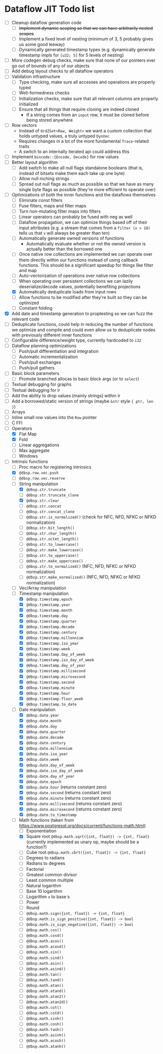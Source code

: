 # Dataflow JIT Todo list

- [ ] Cleanup dataflow generation code
  - [ ] ~~Implement dynamic scoping so that we can have arbitrarily nested scopes~~
  - [ ] Implement a fixed level of nesting (minimum of 3, 5 probably gives us some good leeway)
  - [ ] Dynamically generated timestamp types (e.g. dynamically generate timestamp impls for `[u32; 5]` for 5 levels of nesting)
- [ ] More codegen debug checks, make sure that none of our pointers ever go out of bounds of any of our objects
- [ ] Add debug layout checks to all dataflow operators
- [ ] Validation infrastructure
  - [ ] Type checking, make sure all accesses and operations are properly typed
  - [ ] Well-formedness checks
  - [ ] Initialization checks, make sure that all relevant columns are properly initialized
  - [ ] Ensure that all things that require cloning are indeed cloned
    - If a string comes from an `input` row, it must be cloned before being stored anywhere 
- [ ] Row vectors
  - Instead of `OrdZSet<Row, Weight>` we want a custom collection that holds untyped values, a truly untyped `DynVec`
  - Requires changes in a lot of the more fundamental `Trace`-related traits
  - A switch to an internally iterated api could address this
- [ ] Implement `bincode::{Encode, Decode}` for row values
- [ ] Better layout algorithm
  - [ ] Add switch to make all null flags standalone booleans (that is, instead of bitsets make them each take up one byte)
  - [ ] Allow null niching strings
  - [ ] Spread out null flags as much as possible so that we have as many single byte flags as possible (they're more efficient to operate over)
- [ ] Optimizations of both the inner functions and the dataflows themselves
  - [ ] Eliminate const filters
  - [ ] Fuse filters, maps and filter maps
  - [ ] Turn non-mutating filter maps into filters
  - [ ] Linear operators can probably be fused with neg as well
  - [ ] Dataflow propagation, we can optimize things based off of their input attributes (e.g. a stream that comes
        from a `filter (x > 10)` tells us that `x` will always be greater than ten)
  - [ ] Automatically generate owned versions of functions
    - Automatically evaluate whether or not the owned version is actually better than the borrowed one
  - [ ] Once native row collections are implemented we can operate over them directly within our functions instead of
        using callback functions. This should be a significant speedup for things like filter and map
  - [ ] Auto-vectorization of operations over native row collections
  - [ ] When operating over persistent collections we can lazily deserialize/decode values, potentially benefiting projections
  - [x] Automatically deduplicate loads from input rows
  - [ ] Allow functions to be modified after they're built so they can be optimized
  - [ ] Constant folding
- [x] Add date and timestamp generation to proptesting so we can fuzz the relevant code
- [ ] Deduplicate functions, could help in reducing the number of functions we optimize and compile and could
      even allow us to deduplicate nodes with previously different inner functions
- [ ] Configurable difference/weight type, currently hardcoded to `i32`
- [ ] Dataflow planning optimizations
  - [ ] Push/pull differentiation and integration
  - [ ] Automatic incrementalization
  - [ ] Push/pull exchanges
  - [ ] Push/pull gathers
- [ ] Basic block parameters
  - [ ] Promote branched allocas to basic block args (or to `select`)
- [ ] Textual debugging for graphs
- [ ] Textual debugging for ir
- [ ] Add the ability to drop values (mainly strings) within ir
- [ ] Add a borrowed/static version of strings (maybe `&str` style `{ ptr, len }`)
- [ ] Arrays
- [ ] Inline small row values into the `Row` pointer
- [ ] C FFI
- [ ] Operators
  - [x] Flat Map
  - [x] Fold
  - [ ] Linear aggregations
  - [ ] Max aggregate
  - [ ] Windows
- [ ] Intrinsic functions
  - [ ] Proc macro for registering intrinsics
  - [x] `@dbsp.row.vec.push`
  - [ ] `@dbsp.row.vec.reserve`
  - [ ] String manipulation
    - [x] `@dbsp.str.truncate`
    - [ ] `@dbsp.str.truncate_clone`
    - [x] `@dbsp.str.clear`
    - [ ] `@dbsp.str.concat`
    - [ ] `@dbsp.str.concat_clone`
    - [ ] `@dbsp.str.is_normalized()` (check for NFC, NFD, NFKC or NFKD normalization)
    - [ ] `@dbsp.str.bit_length()`
    - [ ] `@dbsp.str.char_length()`
    - [ ] `@dbsp.str.octet_length()`
    - [ ] `@dbsp.str.to_lowercase()`
    - [ ] `@dbsp.str.make_lowercase()`
    - [ ] `@dbsp.str.to_uppercase()`
    - [ ] `@dbsp.str.make_uppercase()`
    - [ ] `@dbsp.str.to_normalized()` (NFC, NFD, NFKC or NFKD normalization)
    - [ ] `@dbsp.str.make_normalized()` (NFC, NFD, NFKC or NFKD normalization)
  - [ ] Vec/Array manipulation
  - [ ] Timestamp manipulation
    - [x] `@dbsp.timestamp.epoch`
    - [x] `@dbsp.timestamp.year`
    - [x] `@dbsp.timestamp.month`
    - [x] `@dbsp.timestamp.day`
    - [x] `@dbsp.timestamp.quarter`
    - [x] `@dbsp.timestamp.decade`
    - [x] `@dbsp.timestamp.century`
    - [x] `@dbsp.timestamp.millennium`
    - [x] `@dbsp.timestamp.iso_year`
    - [x] `@dbsp.timestamp.week`
    - [x] `@dbsp.timestamp.day_of_week`
    - [x] `@dbsp.timestamp.iso_day_of_week`
    - [x] `@dbsp.timestamp.day_of_year`
    - [x] `@dbsp.timestamp.millisecond`
    - [x] `@dbsp.timestamp.microsecond`
    - [x] `@dbsp.timestamp.second`
    - [x] `@dbsp.timestamp.minute`
    - [x] `@dbsp.timestamp.hour`
    - [x] `@dbsp.timestamp.floor_week`
    - [x] `@dbsp.timestamp.to_date`
  - [ ] Date manipulation
    - [x] `@dbsp.date.year`
    - [x] `@dbsp.date.month`
    - [x] `@dbsp.date.day`
    - [x] `@dbsp.date.quarter`
    - [x] `@dbsp.date.decade`
    - [x] `@dbsp.date.century`
    - [x] `@dbsp.date.millennium`
    - [x] `@dbsp.date.iso_year`
    - [x] `@dbsp.date.week`
    - [x] `@dbsp.date.day_of_week`
    - [x] `@dbsp.date.iso_day_of_week`
    - [x] `@dbsp.date.day_of_year`
    - [x] `@dbsp.date.epoch`
    - [x] `@dbsp.date.hour` (returns constant zero)
    - [x] `@dbsp.date.second` (returns constant zero)
    - [x] `@dbsp.date.minute` (returns constant zero)
    - [x] `@dbsp.date.millisecond` (returns constant zero)
    - [x] `@dbsp.date.microsecond` (returns constant zero)
    - [x] `@dbsp.date.to_timestamp`
  - [ ] Math functions (taken from <https://www.postgresql.org/docs/current/functions-math.html>)
    - [ ] Exponentiation
    - [x] Square root `@dbsp.math.sqrt({int, float}) -> {int, float}` (currently implemented as unary op, maybe should be a function?)
    - [ ] Cube root `@dbsp.math.cbrt({int, float}) -> {int, float}`
    - [ ] Degrees to radians
    - [ ] Radians to degrees
    - [ ] Factorial
    - [ ] Greatest common divisor
    - [ ] Least common multiple
    - [ ] Natural logarithm
    - [ ] Base 10 logarithm
    - [ ] Logarithm `x` to base `b`
    - [ ] Power
    - [ ] Round
    - [ ] `@dbsp.math.sign({int, float}) -> {int, float}`
    - [ ] `@dbsp.math.is_sign_positive({int, float}) -> bool`
    - [ ] `@dbsp.math.is_sign_negative({int, float}) -> bool`
    - [ ] `@dbsp.math.cos()`
    - [ ] `@dbsp.math.cosd()`
    - [ ] `@dbsp.math.acos()`
    - [ ] `@dbsp.math.acosd()`
    - [ ] `@dbsp.math.sin()`
    - [ ] `@dbsp.math.sind()`
    - [ ] `@dbsp.math.asin()`
    - [ ] `@dbsp.math.asind()`
    - [ ] `@dbsp.math.tan()`
    - [ ] `@dbsp.math.tand()`
    - [ ] `@dbsp.math.atan()`
    - [ ] `@dbsp.math.atand()`
    - [ ] `@dbsp.math.atan2()`
    - [ ] `@dbsp.math.atan2d()`
    - [ ] `@dbsp.math.cot()`
    - [ ] `@dbsp.math.cotd()`
    - [ ] `@dbsp.math.sinh()`
    - [ ] `@dbsp.math.cosh()`
    - [ ] `@dbsp.math.tanh()`
    - [ ] `@dbsp.math.asinh()`
    - [ ] `@dbsp.math.acosh()`
    - [ ] `@dbsp.math.atanh()`
